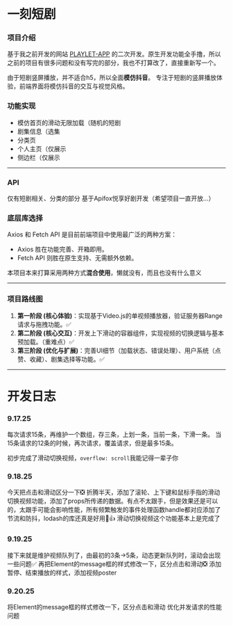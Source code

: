 # 一刻短剧

### 项目介绍

基于我之前开发的网站 [PLAYLET-APP](https://danoandholidays.github.io/PLAYLET-APP/) 的二次开发。原生开发功能全手撸，所以之前的项目有很多问题和没有写完的部分，我也不打算改了，直接重新写一个。

由于短剧竖屏播放，并不适合h5，所以全面**模仿抖音**。
专注于短剧的竖屏播放体验，前端界面将模仿抖音的交互与视觉风格。

### 功能实现

- 模仿首页的滑动无限加载（随机的短剧
- 剧集信息（选集
- 分类页
- 个人主页（仅展示
- 侧边栏（仅展示

---

### API

仅有短剧相关、分类的部分
基于Apifox悦享好剧开发（希望项目一直开放...）

### 底层库选择

Axios 和 Fetch API 是目前前端项目中使用最广泛的两种方案：

- Axios 胜在功能完善、开箱即用。
- Fetch API 则胜在原生支持、无需额外依赖。

本项目本来打算采用两种方式**混合使用**，懒就没有，而且也没有什么意义

---

### 项目路线图

1.  **第一阶段 (核心体验)**：实现基于Video.js的单视频播放器，验证服务器Range请求与拖拽功能。✅
2.  **第二阶段 (核心交互)**：开发上下滑动的容器组件，实现视频的切换逻辑与基本预加载。（重难点）✅
3.  **第三阶段 (优化与扩展)**：完善UI细节（加载状态、错误处理）、用户系统（点赞、收藏）、剧集选择等功能。✅

---

# 开发日志

### 9.17.25

每次请求15条，再维护一个数组，存三条，上划一条，当前一条，下滑一条。
当15条请求的12条的时候，再次请求，覆盖请求，但是最多15条。

初步完成了滑动切换视频，`overflow: scroll`我能记得一辈子你

### 9.18.25

今天把点击和滑动区分一下❎
折腾半天，添加了滚轮、上下键和鼠标手指的滑动切换视频功能，添加了props所传递的数据。有点不太跟手，但是效果还是可以的，太跟手可能会影响性能，所有频繁触发的事件处理函数handle都对应添加了节流和防抖，lodash的库还真是好用🥵👍
滑动切换视频这个功能基本上是完成了

### 9.19.25

接下来就是维护视频队列了，由最初的3条->5条，动态更新队列时，滚动会出现一些问题✅
再把Element的message框的样式修改一下，区分点击和滑动❎
添加暂停、结束播放的样式，添加视频poster

### 9.20.25

将Element的message框的样式修改一下，区分点击和滑动
优化并发请求的性能问题
